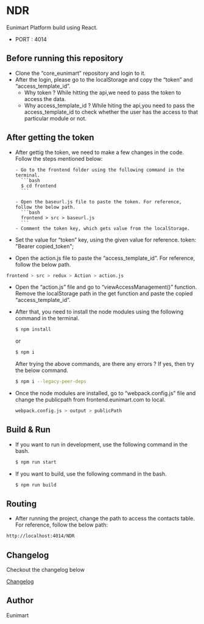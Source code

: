 
# NDR

Eunimart Platform build using React.

- PORT : 4014

## Before running this repository

- Clone the “core_eunimart” repository and login to it.
- After the login, please go to the localStorage and copy the “token” and “access_template_id”.
    - Why token ?
      While hitting the api,we need to pass the token to access the data.
    - Why access_template_id ?
      While hiting the api,you need to pass the access_template_id to check whether the user has the access to that particular module or not.

## After getting the token

- After gettig the token, we need to make a few changes in the code. Follow the steps mentioned below:

      - Go to the frontend folder using the following command in the terminal.
        ```bash
        $ cd frontend
        ```

      - Open the baseurl.js file to paste the token. For reference, follow the below path.
        ```bash
        frontend > src > baseurl.js
        ```
      - Comment the token key, which gets value from the localStorage.

- Set the value for “token” key, using the given value for reference.
  token: "Bearer copied_token";

- Open the action.js file to paste the “access_template_id”. For reference, follow the below path.
```bash
frontend > src > redux > Action > action.js
```

- Open the “action.js” file and go to “viewAccessManagement()” function. Remove the localStorage path in the get function and paste the copied “access_template_id”.

- After that, you need to install the node modules using the following command in the terminal.
  ```bash
  $ npm install
  ```
  or
  ```bash
  $ npm i
  ```
  After trying the above commands, are there any errors ? If yes, then try the below command.
  ```bash
  $ npm i --legacy-peer-deps
  ```
- Once the node modules are installed, go to “webpack.config.js” file and change the publicpath from frontend.eunimart.com to local.
  ```bash
  webpack.config.js > output > publicPath
  ```
## Build & Run

- If you want to run in development, use the following command in the bash.
  ```bash
  $ npm run start
  ```
- If you want to build, use the following command in the bash.
  ```bash
  $ npm run build
  ```
## Routing

- After running the project, change the path to access the contacts table. For reference, follow the below path:
```bash
http://localhost:4014/NDR
```
## Changelog

Checkout the changelog below

[Changelog](CHANGELOG.md)

## Author
Eunimart

 <!-- Copyright (C) 2022 Eunimart Omnichannel Pvt Ltd. (www.eunimart.com)
 All rights reserved.
 This program is free software: you can redistribute it and/or modify
 it under the terms of the GNU Lesser General Public License v3.0 as published by
 the Free Software Foundation, either version 3 of the License, or
 (at your option) any later version.
 This program is distributed in the hope that it will be useful,
 but WITHOUT ANY WARRANTY; without even the implied warranty of
 MERCHANTABILITY or FITNESS FOR A PARTICULAR PURPOSE.  See the
 GNU Lesser General Public License v3.0 for more details.
 You should have received a copy of the GNU Lesser General Public License v3.0
 along with this program.  If not, see <https://www.gnu.org/licenses/lgpl-3.0.html/>. -->